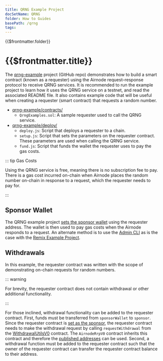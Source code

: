 ```yaml
---
title: QRNG Example Project
docSetName: QRNG
folder: How to Guides
basePath: /qrng
tags:
---
```


<TitleSpan>{{$frontmatter.folder}}</TitleSpan>

# {{$frontmatter.title}}

<TocHeader />
<TOC class="table-of-contents" :include-level="[2,3]" />

The [qrng-example](https://github.com/api3dao/qrng-example) project (GitHub
repo) demonstrates how to build a smart contract (known as a requester) using
the Airnode request–response protocol to receive QRNG services. It is
recommended to run the example project to learn how it uses the QRNG service on
a testnet, and read the associated README file. It also contains example code
that will be useful when creating a requester (smart contract) that requests a
random number.

- [qrng-example/contracts/](https://github.com/api3dao/qrng-example/tree/main/contracts)
  - `QrngExamples.sol`: A sample requester used to call the QRNG service.
- [qrng-example/deploy/](https://github.com/api3dao/qrng-example/tree/main/deploy)
  - `deploy.js`: Script that deploys a requester to a chain.
  - `setup.js`: Script that sets the parameters on the requester contract. These
    parameters are used when calling the QRNG service.
  - `fund.js`: Script that funds the wallet the requester uses to pay the gas
    costs.

::: tip Gas Costs

Using the QRNG service is free, meaning there is no subscription fee to pay.
There is a gas cost incurred on-chain when Airnode places the random number
on-chain in response to a request, which the requester needs to pay for.

:::

## Sponsor Wallet

The QRNG example project
[sets the sponsor wallet](https://github.com/api3dao/qrng-example/blob/main/deploy/2_setup.js#L11-L28)
using the requester address. The wallet is then used to pay gas costs when the
Airnode responds to a request. An alternate method is to use the
[Admin CLI](/airnode/v0.9/reference/packages/admin-cli.md) as is the case with
the [Remix Example Project](./remix-example.md).

<airnode-SponsorWalletWarning/>

## Withdrawals

In this example, the requester contract was written with the scope of
demonstrating on-chain requests for random numbers.

::: warning

For brevity, the requester contract does not contain withdrawal or other
additional functionality.

:::

For those inclined, withdrawal functionality can be added to the requester
contract. First, funds must be transferred from `sponsorWallet` to `sponsor`.
Since the requester contract is
[set as the sponsor](https://github.com/api3dao/qrng-example/blob/46c93797902f25a46b73e40f8fa52c745b64ebb2/contracts/QrngExample.sol#L66),
the requester contract needs to make the withdrawal request by calling
`requestWithdrawal` from the
[WithdrawalUtilsV0](https://github.com/api3dao/airnode/blob/4f3454cf40e1b0a1373e954df96ac22e1ce2e43f/packages/airnode-protocol/contracts/rrp/WithdrawalUtilsV0.sol#L27)
contract. The `AirnodeRrpV0` contract inherits this contract and therefore the
[published addresses](../../airnode/v0.7/reference/airnode-addresses.md) can be
used. Second, a withdrawal function must be added to the requester contract such
that the owner of the requester contract can transfer the requester contract
balance to their address.
